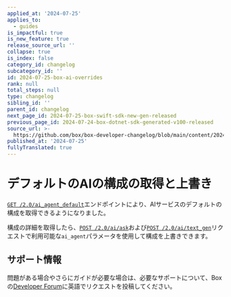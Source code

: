 ```yaml
---
applied_at: '2024-07-25'
applies_to:
  - guides
is_impactful: true
is_new_feature: true
release_source_url: ''
collapse: true
is_index: false
category_id: changelog
subcategory_id: ''
id: 2024-07-25-box-ai-overrides
rank: null
total_steps: null
type: changelog
sibling_id: ''
parent_id: changelog
next_page_id: 2024-07-25-box-swift-sdk-new-gen-released
previous_page_id: 2024-07-24-box-dotnet-sdk-generated-v100-released
source_url: >-
  https://github.com/box/box-developer-changelog/blob/main/content/2024/07-25-box-ai-overrides.md
published_at: '2024-07-25'
fullyTranslated: true
---
```

# デフォルトのAIの構成の取得と上書き

[`GET /2.0/ai_agent_default`][1]エンドポイントにより、AIサービスのデフォルトの構成を取得できるようになりました。

<!-- more -->

構成の詳細を取得したら、[`POST /2.0/ai/ask`][2]および[`POST /2.0/ai/text_gen`][3]リクエストで利用可能な`ai_agent`パラメータを使用して構成を上書きできます。

## サポート情報

問題がある場合やさらにガイドが必要な場合は、必要なサポートについて、Boxの[Developer Forum][4]に英語でリクエストを投稿してください。

[1]: e://get_ai_agent_default

[2]: e://post_ai_ask#param_ai_agent

[3]: e://post_ai_text_gen#param_ai_agent

[4]: https://forum.box.com/
